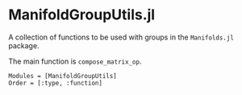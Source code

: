 # ManifoldGroupUtils.jl

A collection of functions to be used with groups in the `Manifolds.jl` package.

The main function is `compose_matrix_op`.


```@autodocs
Modules = [ManifoldGroupUtils]
Order = [:type, :function]
```
